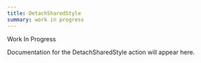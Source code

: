 ```yaml
---
title: DetachSharedStyle
summary: work in progress
---
```


Work In Progress

Documentation for the DetachSharedStyle action will appear here.